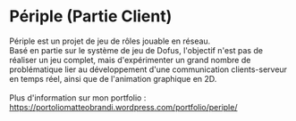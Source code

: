 # Périple (Partie Client)

Périple est un projet de jeu de rôles jouable en réseau.</br>
Basé en partie sur le système de jeu de Dofus, l'objectif n'est pas de réaliser un jeu complet, mais d'expérimenter un grand nombre de problématique lier au développement d'une communication clients-serveur en temps réel, ainsi que de l'animation graphique en 2D.</br></br>
Plus d'information sur mon portfolio : https://portoliomatteobrandi.wordpress.com/portfolio/periple/
